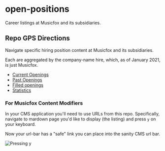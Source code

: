 # open-positions
Career listings at Musicfox and its subsidiaries.

## Repo GPS Directions

Navigate specific hiring position content at Musicfox and its subsidiaries.

Each are aggregated by the company-name hire, which, as of January 2021, is just Musicfox.

- [Current Openings](/current)
- [Past Openings](/past)
- [Filled openings](/filled)
- [Statistics](/stats)

### For Musicfox Content Modifiers

In your CMS application you'll need to use URLs from this repo. Specifically, 
navigate to mardown page you'd like to display (the listing) and press `y` on your
keyboard. 

Now your url-bar has a "safe" link you can place into the sanity CMS url bar.

![Pressing y](https://github.com/musicfox/open-positions/blob/92931f94a33abbda2fa407ccbd7bdf4a5c315f96/assets/pressing-y-url.gif)
